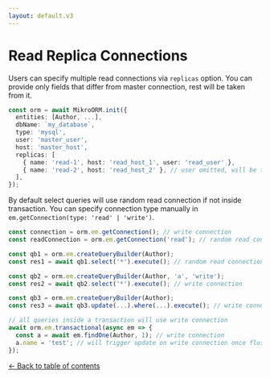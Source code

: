 ```yaml
---
layout: default.v3
---
```


# Read Replica Connections

Users can specify multiple read connections via `replicas` option. You can provide only fields 
that differ from master connection, rest will be taken from it.

```typescript
const orm = await MikroORM.init({
  entities: [Author, ...],
  dbName: `my_database`,
  type: 'mysql',
  user: 'master_user',
  host: 'master_host',
  replicas: [
    { name: 'read-1', host: 'read_host_1', user: 'read_user' },
    { name: 'read-2', host: 'read_host_2' }, // user omitted, will be taken from master connection
  ],
});
```

By default select queries will use random read connection if not inside transaction. You can 
specify connection type manually in `em.getConnection(type: 'read' | 'write')`.

```typescript
const connection = orm.em.getConnection(); // write connection
const readConnection = orm.em.getConnection('read'); // random read connection

const qb1 = orm.em.createQueryBuilder(Author);
const res1 = await qb1.select('*').execute(); // random read connection

const qb2 = orm.em.createQueryBuilder(Author, 'a', 'write');
const res2 = await qb2.select('*').execute(); // write connection

const qb3 = orm.em.createQueryBuilder(Author);
const res3 = await qb3.update(...).where(...).execute(); // write connection

// all queries inside a transaction will use write connection
await orm.em.transactional(async em => {
  const a = await em.findOne(Author, 1); // write connection
  a.name = 'test'; // will trigger update on write connection once flushed
});
```

[&larr; Back to table of contents](index.md#table-of-contents)
